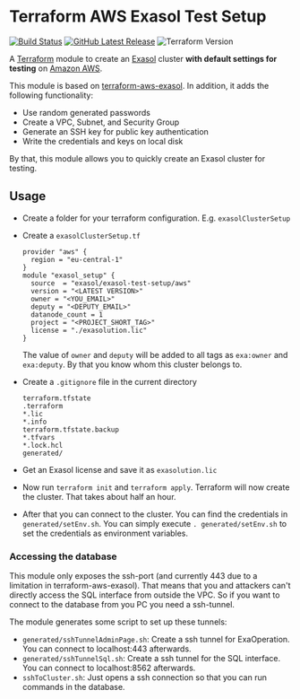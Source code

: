 # Terraform AWS Exasol Test Setup

[![Build Status](https://github.com/exasol/terraform-aws-exasol-test-setup/actions/workflows/check_terraform.yml/badge.svg)](https://github.com/exasol/terraform-aws-exasol-test-setup/actions/workflows/check_terraform.yml)
[![GitHub Latest Release][gh-release-badge]][gh-release-link]
![Terraform Version][terraform-version]

A [Terraform](https://www.terraform.io) module to create an
[Exasol](https://www.exasol.com) cluster **with default settings for testing** on [Amazon AWS](https://aws.amazon.com/).

This module is based on [terraform-aws-exasol](https://github.com/exasol/terraform-aws-exasol/). In addition, it adds the following functionality:

* Use random generated passwords
* Create a VPC, Subnet, and Security Group
* Generate an SSH key for public key authentication
* Write the credentials and keys on local disk

By that, this module allows you to quickly create an Exasol cluster for testing.

## Usage

* Create a folder for your terraform configuration. E.g. `exasolClusterSetup`
* Create a `exasolClusterSetup.tf`
  ```hcl
  provider "aws" {
    region = "eu-central-1"
  }
  module "exasol_setup" {
    source  = "exasol/exasol-test-setup/aws"
    version = "<LATEST VERSION>"
    owner = "<YOU_EMAIL>"
    deputy = "<DEPUTY_EMAIL>"
    datanode_count = 1
    project = "<PROJECT_SHORT_TAG>"
    license = "./exasolution.lic"
  }
  ```

  The value of `owner` and `deputy` will be added to all tags as `exa:owner` and `exa:deputy`. By that you know whom this cluster belongs to.

* Create a `.gitignore` file in the current directory

  ```gitignore
  terraform.tfstate
  .terraform
  *.lic
  *.info
  terraform.tfstate.backup
  *.tfvars
  *.lock.hcl
  generated/
  ```
* Get an Exasol license and save it as `exasolution.lic`
* Now run `terraform init` and `terraform apply`. Terraform will now create the cluster. That takes about half an hour.
* After that you can connect to the cluster. You can find the credentials in `generated/setEnv.sh`. You can simply execute `. generated/setEnv.sh` to set the credentials as environment variables.

### Accessing the database

This module only exposes the ssh-port (and currently 443 due to a limitation in terraform-aws-exasol). That means that you and attackers can't directly access the SQL interface from outside the VPC. So if you want to connect to the database from you PC you need a ssh-tunnel.

The module generates some script to set up these tunnels:

* `generated/sshTunnelAdminPage.sh`: Create a ssh tunnel for ExaOperation. You can connect to localhost:443 afterwards.
* `generated/sshTunnelSql.sh`: Create a ssh tunnel for the SQL interface. You can connect to localhost:8562 afterwards.
* `sshToCluster.sh`: Just opens a ssh connection so that you can run commands in the database.

<!-- @formatter:off -->
[gh-release-badge]: https://img.shields.io/github/tag/exasol/terraform-aws-exasol-test-setup.svg?label=latest
[gh-release-link]: https://github.com/exasol/terraform-aws-exasol-test-setup/releases/latest
[terraform-version]: https://img.shields.io/badge/tf-%3E%3D0.12.0-blue.svg
[aws-cli]: https://docs.aws.amazon.com/cli/latest/userguide/cli-chap-install.html
